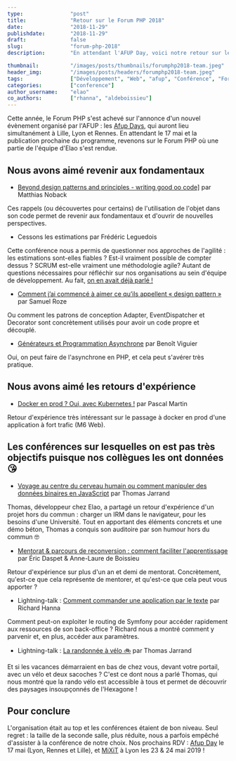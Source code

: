 ```yaml
---
type:               "post"
title:              "Retour sur le Forum PHP 2018"
date:               "2018-11-29"
publishdate:        "2018-11-29"
draft:              false
slug:               "forum-php-2018"
description:        "En attendant l'AFUP Day, voici notre retour sur le Forum PHP 2018."

thumbnail:          "/images/posts/thumbnails/forumphp2018-team.jpeg"
header_img:         "/images/posts/headers/forumphp2018-team.jpeg"
tags:               ["Développement", "Web", "afup", "Conférence", "ForumPHP"]
categories:         ["conference"]
author_username:    "elao"
co_authors:         ["rhanna", "aldeboissieu"]
---
```


Cette année, le Forum PHP s'est achevé sur l'annonce d'un nouvel évènement organisé par l'AFUP : les [Afup Days](https://event.afup.org/), qui auront lieu simultanément à Lille, Lyon et Rennes.
En attendant le 17 mai et la publication prochaine du programme, revenons sur le Forum PHP où une partie de l'équipe d'Elao s'est rendue.

## Nous avons aimé revenir aux fondamentaux
- <a href="https://www.youtube.com/watch?v=v3IPU3F_0JIY" target="_blank">Beyond design patterns and principles - writing good oo code]</a> par Matthias Noback


Ces rappels (ou découvertes pour certains) de l'utilisation de l'objet dans son code permet de revenir aux fondamentaux et d'ouvrir de nouvelles perspectives. 

- Cessons les estimations par Frédéric Leguedois
  
Cette conférence nous a permis de questionner nos approches de l'agilité : les estimations sont-elles fiables ? Est-il vraiment possible de compter dessus ? 
SCRUM est-elle vraiment une méthodologie agile? Autant de questions nécessaires pour réfléchir sur nos organisations au sein d'équipe de développement. 
Au fait, [on en avait déjà parlé !](https://blog.elao.com/fr/elao/mixit-2018/#cessons-les-estimations)

- <a href="https://www.youtube.com/watch?v=aXq05_mdCqE" target="_blank">Comment j’ai commencé à aimer ce qu’ils appellent « design pattern »</a> par Samuel Roze

Ou comment les patrons de conception Adapter, EventDispatcher et Decorator sont concrètement utilisés pour avoir un code propre et découplé.

- <a href="https://www.youtube.com/watch?v=7TvIIt4c8uY" target="_blank">Générateurs et Programmation Asynchrone</a> par Benoît Viguier

Oui, on peut faire de l'asynchrone en PHP, et cela peut s'avérer très pratique.

## Nous avons aimé les retours d'expérience

- <a href="https://www.youtube.com/watch?v=Cq1sR005B2E" target="_blank">Docker en prod ? Oui, avec Kubernetes !</a> par Pascal Martin

Retour d'expérience très intéressant sur le passage à docker en prod d'une application à fort trafic (M6 Web).

## Les conférences sur lesquelles on est pas très objectifs puisque nos collègues les ont données 😘
- [Voyage au centre du cerveau humain ou comment manipuler des données binaires en JavaScript](https://www.youtube.com/watch?v=LuCXFhaRXcw) par Thomas Jarrand

Thomas, développeur chez Elao, a partagé un retour d'expérience d'un projet hors du commun : charger un IRM dans le navigateur, pour les besoins d'une Université. 
Tout en apportant des éléments concrets et une démo béton, Thomas a conquis son auditoire par son humour hors du commun 🤓

- [Mentorat & parcours de reconversion : comment faciliter l'apprentissage](https://www.youtube.com/watch?v=gW_TJ7kAu78) par Éric Daspet & Anne-Laure de Boissieu

Retour d'expérience sur plus d'un an et demi de mentorat. Concrètement, qu'est-ce que cela représente de mentorer, et qu'est-ce que cela peut vous apporter ?

- Lightning-talk : [Comment commander une application par le texte](https://www.youtube.com/watch?v=9tnkySxEoKA&feature=youtu.be&t=366) par Richard Hanna

Comment peut-on exploiter le routing de Symfony pour accéder rapidement aux ressources de son back-office ? 
Richard nous a montré comment y parvenir et, en plus, accéder aux paramètres. 

- Lightning-talk : [La randonnée à vélo 🚲](https://youtu.be/9tnkySxEoKA?t=701) par Thomas Jarrand 

Et si les vacances démarraient en bas de chez vous, devant votre portail, avec un vélo et deux sacoches ? 
C'est ce dont nous a parlé Thomas, qui nous montré que la rando vélo est accessible à tous et permet de découvrir des paysages insoupçonnés de l'Hexagone !

## Pour conclure

L'organisation était au top et les conférences étaient de bon niveau. 
Seul regret : la taille de la seconde salle, plus réduite, nous a parfois empêché d'assister à la conférence de notre choix.
Nos prochains RDV : <a href="https://event.afup.org/" target="_blank">Afup Day</a> le 17 mai (Lyon, Rennes et Lille), et <a href="https://mixitconf.org/" target="_blank">MiXiT</a> à Lyon les 23 & 24 mai 2019 !
